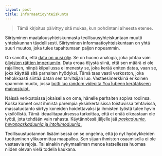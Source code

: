 ```yaml
---
layout: post
title: Informaatioyhteiskunta
---
```


> Tämä kirjoitus päivittyy sitä mukaa, kun pohdintani aiheesta etenee.

Siirtyminen maatalousyhteiskunnasta teollisuusyhteiskuntaan muutti yhteiskunnan täydellisesti. Siirtyminen informaatioyhteiskuntaan on yhtä suuri muutos, joka tulee tapahtumaan paljon nopeammin. 

On sanottu, että [data on uusi öljy](https://duckduckgo.com/?q=data+on+uusi+öljy). Se on huono analogia, joka johtaa vain [öljyisten rättien imperiumiin](https://locusmag.com/2018/07/cory-doctorow-zucks-empire-of-oily-rags/). Data eroaa öljystä siinä, että sen määrä ei ole rajallinen, niinpä kilpailussa ei menesty se, joka kerää eniten dataa, vaan se, joka käyttää sitä parhaiten hyödyksi. Tämä taas vaatii verkoston, joka tehokkaasti siirtää datan sen tarvitsijan luo. Vastaesimerkkinä erikoinen spammin muoto, jossa [botti luo random videoita YouTubeen kerätäkseen mainostulot.](https://hmmdaily.com/2019/04/25/why-did-a-youtube-bot-make-an-unwatched-video-of-our-blog-post/)

Näissä verkostoissa jokaisella on oma, hänelle parhaiten sopiva roolinsa. Koska koneet ovat ihmistä parempia yksinkertaisissa toistuvissa tehtävissä, massatuotanto siirtyy koneiden hoidettavaksi ja ihmisten työstä tulee hyvin yksilöllistä. Tämä ideaalitapauksessa tarkoittaa, että ei enää oikeastaan ole työtä, jota tehdään vain rahasta. Käytännössä jäljelle jää [*paskaduunia*, *hevonpaskaduunia* ja *intohimoduunia*.](/tyon-tulevaisuus/)

Teollisuustuotannon lisäämisessä on se ongelma, että jo nyt hyödykkeiden tuottaminen ylikuormittaa maapalloa. Sen sijaan ihmisten osaamisella ei ole vastaavia rajoja. Tai ainakin nykymaailman menoa katsellessa huomaa niiden olevan vielä todella kaukana.
